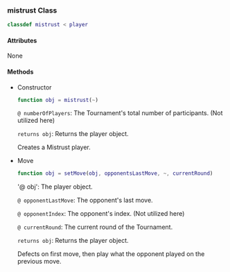 ### mistrust Class
```matlab
classdef mistrust < player
```
#### Attributes
None
#### Methods
- Constructor
    ```matlab
    function obj = mistrust(~)
    ```
    `@ numberOfPlayers`: The Tournament's total number of participants. (Not utilized here)

    `returns obj`: Returns the player object. 
    
    Creates a Mistrust player.

- Move
    ```matlab
    function obj = setMove(obj, opponentsLastMove, ~, currentRound)
    ```
    '@ obj': The player object.

    `@ opponentLastMove`: The opponent's last move.

    `@ opponentIndex`: The opponent's index. (Not utilized here)

    `@ currentRound`: The current round of the Tournament.
 
    `returns obj`: Returns the player object. 

    Defects on first move, then play what the opponent played on the previous move.

